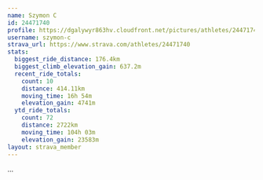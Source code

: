 ```yaml
---
name: Szymon C
id: 24471740
profile: https://dgalywyr863hv.cloudfront.net/pictures/athletes/24471740/7213253/2/large.jpg
username: szymon-c
strava_url: https://www.strava.com/athletes/24471740
stats:
  biggest_ride_distance: 176.4km
  biggest_climb_elevation_gain: 637.2m
  recent_ride_totals:
    count: 10
    distance: 414.11km
    moving_time: 16h 54m
    elevation_gain: 4741m
  ytd_ride_totals:
    count: 72
    distance: 2722km
    moving_time: 104h 03m
    elevation_gain: 23583m
layout: strava_member
--- 
```

...
